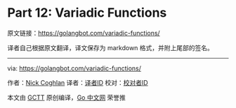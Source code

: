 
# Part 12: Variadic Functions

原文链接：https://golangbot.com/variadic-functions/

译者自己根据原文翻译，译文保存为 markdown 格式，并附上尾部的签名。

----------------

via: https://golangbot.com/variadic-functions/

作者：[Nick Coghlan](https://golangbot.com/about/)
译者：[译者ID](https://github.com/译者ID)
校对：[校对者ID](https://github.com/校对者ID)

本文由 [GCTT](https://github.com/studygolang/GCTT) 原创编译，[Go 中文网](https://studygolang.com/) 荣誉推
